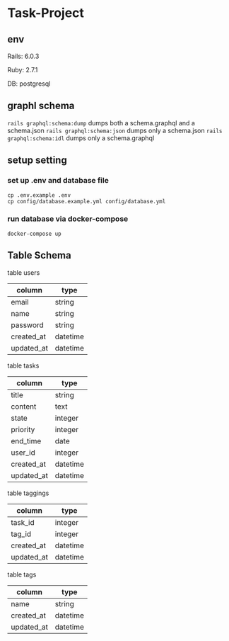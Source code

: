 
# Task-Project

## env

Rails: 6.0.3

Ruby: 2.7.1

DB: postgresql

## graphl schema

`rails graphql:schema:dump` dumps both a schema.graphql and a schema.json
`rails graphql:schema:json` dumps only a schema.json
`rails graphql:schema:idl` dumps only a schema.graphql

## setup setting

### set up .env and database file

```shell
cp .env.example .env
cp config/database.example.yml config/database.yml
```

### run database via docker-compose

```shell
docker-compose up
```

## Table Schema

table users

|column | type|
|---|---|
|email | string|
|name | string|
|password | string|
|created_at| datetime|
|updated_at| datetime|

table tasks

|column | type|
|--|--|
|title | string|
|content | text|
|state | integer|
|priority | integer|
|end_time | date|
|user_id | integer|
|created_at| datetime|
|updated_at| datetime|

table taggings

|column | type|
|---|---|
|task_id | integer|
|tag_id | integer|
|created_at| datetime|
|updated_at| datetime|


table tags

|column | type|
|---|---|
|name | string|
|created_at| datetime|
|updated_at| datetime|
